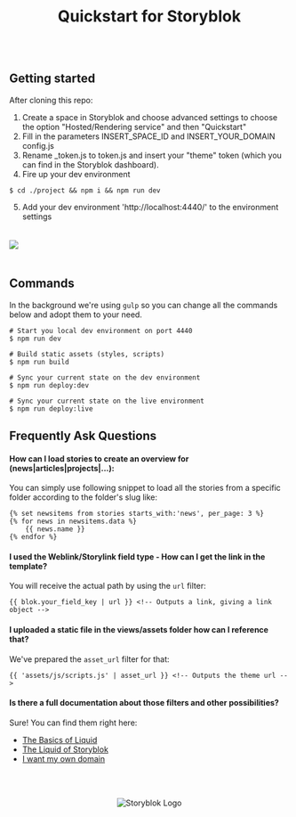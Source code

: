 <p align="center">
  <h1 align="center">Quickstart for Storyblok</h1>
</p>
<br><br>


## Getting started

After cloning this repo:

1. Create a space in Storyblok and choose advanced settings to choose the option "Hosted/Rendering service" and then "Quickstart"
2. Fill in the parameters INSERT_SPACE_ID and INSERT_YOUR_DOMAIN config.js
3. Rename _token.js to token.js and insert your "theme" token (which you can find in the Storyblok dashboard).
4. Fire up your dev environment
```
$ cd ./project && npm i && npm run dev
```
5. Add your dev environment 'http://localhost:4440/' to the environment settings

<img style="margin: 20px 0;" src="https://a.storyblok.com/f/42225/2292x1278/a193038be7/quickstart.jpg" />

## Commands

In the background we're using `gulp` so you can change all the commands below and adopt them to your need.
```
# Start you local dev environment on port 4440
$ npm run dev

# Build static assets (styles, scripts)
$ npm run build

# Sync your current state on the dev environment
$ npm run deploy:dev

# Sync your current state on the live environment
$ npm run deploy:live
```

## Frequently Ask Questions

#### How can I load stories to create an overview for (news|articles|projects|...):

You can simply use following snippet to load all the stories from a specific folder according to the folder's slug like:

```
{% set newsitems from stories starts_with:'news', per_page: 3 %}
{% for news in newsitems.data %}
    {{ news.name }}
{% endfor %}
```

#### I used the Weblink/Storylink field type - How can I get the link in the template?
You will receive the actual path by using the `url` filter:

```
{{ blok.your_field_key | url }} <!-- Outputs a link, giving a link object -->
```

#### I uploaded a static file in the views/assets folder how can I reference that?
We've prepared the `asset_url` filter for that:

```
{{ 'assets/js/scripts.js' | asset_url }} <!-- Outputs the theme url -->
```

#### Is there a full documentation about those filters and other possibilities?

Sure! You can find them right here:

- [The Basics of Liquid](https://www.storyblok.com/docs/Rendering-Service/the-basics-of-liquid)
- [The Liquid of Storyblok](https://www.storyblok.com/docs/Rendering-Service/Theme-Documentation)
- [I want my own domain](https://www.storyblok.com/docs/Rendering-Service/Introduction)

<br>
<br>
<p align="center">
<img src="https://a.storyblok.com/f/39898/1c9c224705/storyblok_black.svg" alt="Storyblok Logo">
</p>
